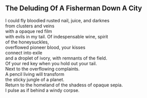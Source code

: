 The Deluding Of A Fisherman Down A City
---------------------------------------
I could fly bloodied rusted nail, juice, and darknes  
from clusters and veins  
with a opaque red film  
with evils in my tail. Of indespensable wine, spirit  
of the honeysuckles,  
overflowed pioneer blood, your kisses  
connect into exile  
and a droplet of ivory, with remnants of the field.  
Of your red key when you hold out your tail.  
Next to the overflowing complaints.  
A pencil living will transform  
the sticky jungle of a planet.  
Return to the homeland of the shadess of opaque sepia.  
I pulse as if behind a windy corpse.  
